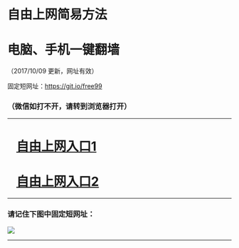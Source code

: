 ﻿# 自由上网简易方法

# 电脑、手机一键翻墙

（2017/10/09 更新，网址有效）

固定短网址：https://git.io/free99

### （微信如打不开，请转到浏览器打开）


***





# &nbsp;&nbsp; <a href="http://ft437910243.fwq-tz-1001.info/fwqtz01.html?t=100900124652 " target="_blank">自由上网入口1</a>
# &nbsp;&nbsp; <a href="http://ft1786226187.fwq-tz-1002.info/fwqtz02.html?t=100900119998 " target="_blank">自由上网入口2</a>
***

### 请记住下图中固定短网址：

<img src="https://s3-us-west-2.amazonaws.com/fwq-1001/yjfq-20170905okok.png" /> 


***

